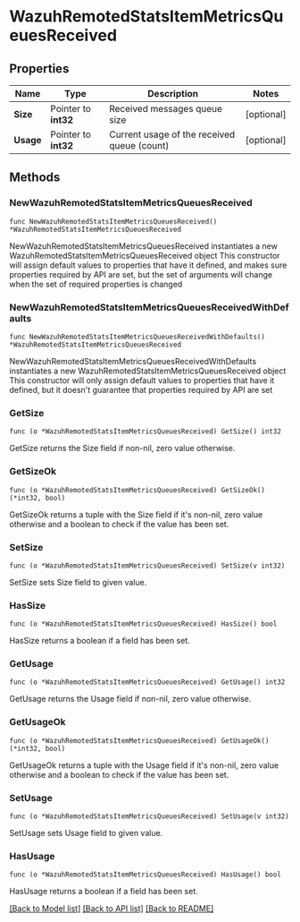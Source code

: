 # WazuhRemotedStatsItemMetricsQueuesReceived

## Properties

Name | Type | Description | Notes
------------ | ------------- | ------------- | -------------
**Size** | Pointer to **int32** | Received messages queue size | [optional] 
**Usage** | Pointer to **int32** | Current usage of the received queue (count) | [optional] 

## Methods

### NewWazuhRemotedStatsItemMetricsQueuesReceived

`func NewWazuhRemotedStatsItemMetricsQueuesReceived() *WazuhRemotedStatsItemMetricsQueuesReceived`

NewWazuhRemotedStatsItemMetricsQueuesReceived instantiates a new WazuhRemotedStatsItemMetricsQueuesReceived object
This constructor will assign default values to properties that have it defined,
and makes sure properties required by API are set, but the set of arguments
will change when the set of required properties is changed

### NewWazuhRemotedStatsItemMetricsQueuesReceivedWithDefaults

`func NewWazuhRemotedStatsItemMetricsQueuesReceivedWithDefaults() *WazuhRemotedStatsItemMetricsQueuesReceived`

NewWazuhRemotedStatsItemMetricsQueuesReceivedWithDefaults instantiates a new WazuhRemotedStatsItemMetricsQueuesReceived object
This constructor will only assign default values to properties that have it defined,
but it doesn't guarantee that properties required by API are set

### GetSize

`func (o *WazuhRemotedStatsItemMetricsQueuesReceived) GetSize() int32`

GetSize returns the Size field if non-nil, zero value otherwise.

### GetSizeOk

`func (o *WazuhRemotedStatsItemMetricsQueuesReceived) GetSizeOk() (*int32, bool)`

GetSizeOk returns a tuple with the Size field if it's non-nil, zero value otherwise
and a boolean to check if the value has been set.

### SetSize

`func (o *WazuhRemotedStatsItemMetricsQueuesReceived) SetSize(v int32)`

SetSize sets Size field to given value.

### HasSize

`func (o *WazuhRemotedStatsItemMetricsQueuesReceived) HasSize() bool`

HasSize returns a boolean if a field has been set.

### GetUsage

`func (o *WazuhRemotedStatsItemMetricsQueuesReceived) GetUsage() int32`

GetUsage returns the Usage field if non-nil, zero value otherwise.

### GetUsageOk

`func (o *WazuhRemotedStatsItemMetricsQueuesReceived) GetUsageOk() (*int32, bool)`

GetUsageOk returns a tuple with the Usage field if it's non-nil, zero value otherwise
and a boolean to check if the value has been set.

### SetUsage

`func (o *WazuhRemotedStatsItemMetricsQueuesReceived) SetUsage(v int32)`

SetUsage sets Usage field to given value.

### HasUsage

`func (o *WazuhRemotedStatsItemMetricsQueuesReceived) HasUsage() bool`

HasUsage returns a boolean if a field has been set.


[[Back to Model list]](../README.md#documentation-for-models) [[Back to API list]](../README.md#documentation-for-api-endpoints) [[Back to README]](../README.md)



